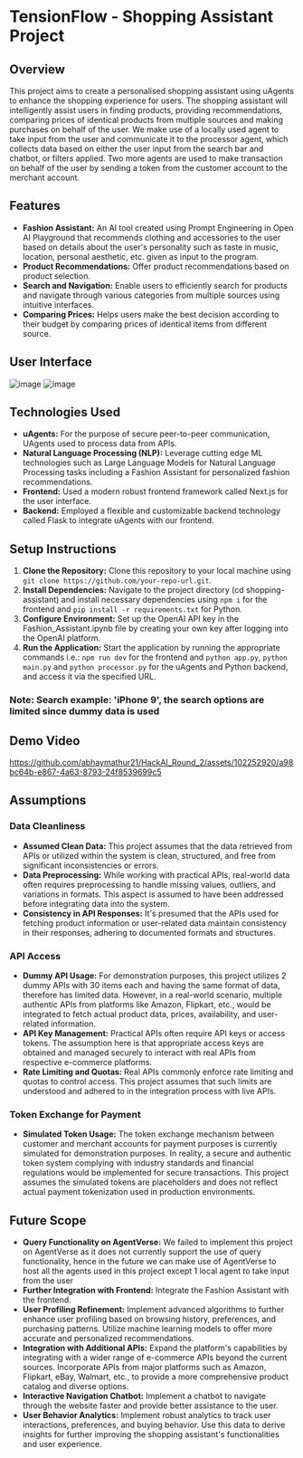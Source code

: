 # TensionFlow - Shopping Assistant Project

## Overview
This project aims to create a personalised shopping assistant using uAgents to enhance the shopping experience for users. The shopping assistant will intelligently assist users in finding products, providing recommendations, comparing prices of identical products from multiple sources and making purchases on behalf of the user.
We make use of a locally used agent to take input from the user and communicate it to the processor agent, which collects data based on either the user input from the search bar and chatbot, or filters applied. Two more agents are used to make transaction on behalf of the user by sending a token from the customer account to the merchant account.

## Features
- **Fashion Assistant:** An AI tool created using Prompt Engineering in Open AI Playground that recommends clothing and accessories to the user based on details about the user's personality such as taste in music, location, personal aesthetic, etc. given as input to the program.
- **Product Recommendations:** Offer product recommendations based on product selection.
- **Search and Navigation:** Enable users to efficiently search for products and navigate through various categories from multiple sources using intuitive interfaces.
- **Comparing Prices:** Helps users make the best decision according to their budget by comparing prices of identical items from different source.

## User Interface
![image](https://github.com/abhaymathur21/HackAI_Round_2/assets/113776577/fe98ad88-01d0-48e0-a6aa-ed95cd876e93)
![image](https://github.com/abhaymathur21/HackAI_Round_2/assets/113776577/652491bd-a7b8-4e46-8259-f64abeb64d59)


## Technologies Used
- **uAgents:** For the purpose of secure peer-to-peer communication, UAgents used to process data from APIs.
- **Natural Language Processing (NLP):** Leverage cutting edge ML technologies such as Large Language Models for Natural Language Processing tasks including a Fashion Assistant for personalized fashion recommendations.
- **Frontend:** Used a modern robust frontend framework called Next.js for the user interface.
- **Backend:** Employed a flexible and customizable backend technology called Flask to integrate uAgents with our frontend.

## Setup Instructions
1. **Clone the Repository:** Clone this repository to your local machine using `git clone https://github.com/your-repo-url.git`.
2. **Install Dependencies:** Navigate to the project directory (cd shopping-assistant) and install necessary dependencies using `npm i` for the frontend and `pip install -r requirements.txt` for Python.
3. **Configure Environment:** Set up the OpenAI API key in the Fashion_Assistant.ipynb file by creating your own key after logging into the OpenAI platform.
4. **Run the Application:** Start the application by running the appropriate commands i.e.: `npm run dev` for the frontend and `python app.py`, `python main.py` and `python processor.py` for the uAgents and Python backend, and access it via the specified URL.

### Note: Search example: 'iPhone 9', the search options are limited since dummy data is used

## Demo Video


https://github.com/abhaymathur21/HackAI_Round_2/assets/102252920/a98bc64b-e867-4a63-8793-24f8539699c5



## Assumptions

### Data Cleanliness
- **Assumed Clean Data:** This project assumes that the data retrieved from APIs or utilized within the system is clean, structured, and free from significant inconsistencies or errors.
- **Data Preprocessing:** While working with practical APIs, real-world data often requires preprocessing to handle missing values, outliers, and variations in formats. This aspect is assumed to have been addressed before integrating data into the system.
- **Consistency in API Responses:** It's presumed that the APIs used for fetching product information or user-related data maintain consistency in their responses, adhering to documented formats and structures.

### API Access
- **Dummy API Usage:** For demonstration purposes, this project utilizes 2 dummy APIs with 30 items each and having the same format of data, therefore has limited data. However, in a real-world scenario, multiple authentic APIs from platforms like Amazon, Flipkart, etc., would be integrated to fetch actual product data, prices, availability, and user-related information.
- **API Key Management:** Practical APIs often require API keys or access tokens. The assumption here is that appropriate access keys are obtained and managed securely to interact with real APIs from respective e-commerce platforms.
- **Rate Limiting and Quotas:** Real APIs commonly enforce rate limiting and quotas to control access. This project assumes that such limits are understood and adhered to in the integration process with live APIs.

### Token Exchange for Payment
- **Simulated Token Usage:** The token exchange mechanism between customer and merchant accounts for payment purposes is currently simulated for demonstration purposes. In reality, a secure and authentic token system complying with industry standards and financial regulations would be implemented for secure transactions. This project assumes the simulated tokens are placeholders and does not reflect actual payment tokenization used in production environments.

## Future Scope
- **Query Functionality on AgentVerse:** We failed to implement this project on AgentVerse as it does not currently support the use of query functionality, hence in the future we can make use of AgentVerse to host all the agents used in this project except 1 local agent to take input from the user
- **Further Integration with Frontend:** Integrate the Fashion Assistant with the frontend.
- **User Profiling Refinement:** Implement advanced algorithms to further enhance user profiling based on browsing history, preferences, and purchasing patterns. Utilize machine learning models to offer more accurate and personalized recommendations.
- **Integration with Additional APIs:** Expand the platform's capabilities by integrating with a wider range of e-commerce APIs beyond the current sources. Incorporate APIs from major platforms such as Amazon, Flipkart, eBay, Walmart, etc., to provide a more comprehensive product catalog and diverse options.
- **Interactive Navigation Chatbot:** Implement a chatbot to navigate through the website faster and provide better assistance to the user.
- **User Behavior Analytics:** Implement robust analytics to track user interactions, preferences, and buying behavior. Use this data to derive insights for further improving the shopping assistant's functionalities and user experience.
